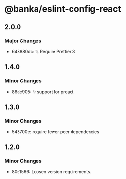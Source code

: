 # @banka/eslint-config-react

## 2.0.0

### Major Changes

- 643880dc: 💥 Require Prettier 3

## 1.4.0

### Minor Changes

- 86dc905: ✨ support for preact

## 1.3.0

### Minor Changes

- 543700e: require fewer peer dependencies

## 1.2.0

### Minor Changes

- 80e1566: Loosen version requirements.
